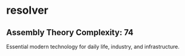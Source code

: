# resolver

## Assembly Theory Complexity: 74
Essential modern technology for daily life, industry, and infrastructure.
